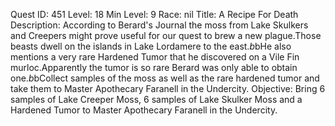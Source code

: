 Quest ID: 451
Level: 18
Min Level: 9
Race: nil
Title: A Recipe For Death
Description: According to Berard's Journal the moss from Lake Skulkers and Creepers might prove useful for our quest to brew a new plague.Those beasts dwell on the islands in Lake Lordamere to the east.$b$bHe also mentions a very rare Hardened Tumor that he discovered on a Vile Fin murloc.Apparently the tumor is so rare Berard was only able to obtain one.$b$bCollect samples of the moss as well as the rare hardened tumor and take them to Master Apothecary Faranell in the Undercity.
Objective: Bring 6 samples of Lake Creeper Moss, 6 samples of Lake Skulker Moss and a Hardened Tumor to Master Apothecary Faranell in the Undercity.

